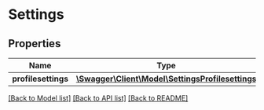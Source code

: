 # Settings

## Properties
Name | Type | Description | Notes
------------ | ------------- | ------------- | -------------
**profilesettings** | [**\Swagger\Client\Model\SettingsProfilesettings**](SettingsProfilesettings.md) |  | [optional] 

[[Back to Model list]](../README.md#documentation-for-models) [[Back to API list]](../README.md#documentation-for-api-endpoints) [[Back to README]](../README.md)


